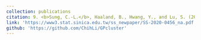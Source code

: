 ```yaml
---
collection: publications
citation: 9. <b>Sung, C.-L.</b>, Haaland, B., Hwang, Y., and Lu, S. (2022). A clustered Gaussian process model for computer experiments. <i>Statistica Sinica</i>, in press.
link: 'https://www3.stat.sinica.edu.tw/ss_newpaper/SS-2020-0456_na.pdf'
github: 'https://github.com/ChihLi/GPcluster'
---
```

